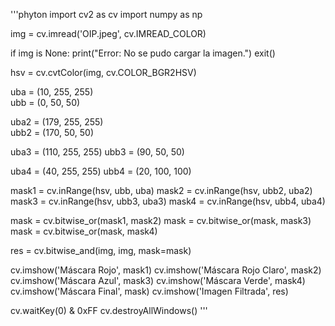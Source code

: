 '''phyton
import cv2 as cv
import numpy as np

img = cv.imread('OIP.jpeg', cv.IMREAD_COLOR)

if img is None:
    print("Error: No se pudo cargar la imagen.")
    exit()

hsv = cv.cvtColor(img, cv.COLOR_BGR2HSV)

uba = (10, 255, 255)   
ubb = (0, 50, 50)     

uba2 = (179, 255, 255)  
ubb2 = (170, 50, 50)    

uba3 = (110, 255, 255)
ubb3 = (90, 50, 50)

uba4 = (40, 255, 255)
ubb4 = (20, 100, 100)


mask1 = cv.inRange(hsv, ubb, uba)
mask2 = cv.inRange(hsv, ubb2, uba2)
mask3 = cv.inRange(hsv, ubb3, uba3)
mask4 = cv.inRange(hsv, ubb4, uba4)

mask = cv.bitwise_or(mask1, mask2)
mask = cv.bitwise_or(mask, mask3)
mask = cv.bitwise_or(mask, mask4)


res = cv.bitwise_and(img, img, mask=mask)

cv.imshow('Máscara Rojo', mask1)
cv.imshow('Máscara Rojo Claro', mask2)
cv.imshow('Máscara Azul', mask3)
cv.imshow('Máscara Verde', mask4)
cv.imshow('Máscara Final', mask)
cv.imshow('Imagen Filtrada', res)

cv.waitKey(0) & 0xFF
cv.destroyAllWindows()
'''